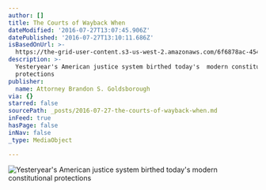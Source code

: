 ```yaml
---
author: []
title: The Courts of Wayback When
dateModified: '2016-07-27T13:07:45.906Z'
datePublished: '2016-07-27T13:10:11.686Z'
isBasedOnUrl: >-
  https://the-grid-user-content.s3-us-west-2.amazonaws.com/6f6878ac-454b-4dca-9cd3-2f05b93c80ea.jpg
description: >-
  Yesteryear's American justice system birthed today's  modern constitutional
  protections
publisher:
  name: Attorney Brandon S. Goldsborough
via: {}
starred: false
sourcePath: _posts/2016-07-27-the-courts-of-wayback-when.md
inFeed: true
hasPage: false
inNav: false
_type: MediaObject

---
```

![Yesteryear's American justice system birthed today's  modern constitutional protections](https://the-grid-user-content.s3-us-west-2.amazonaws.com/6f6878ac-454b-4dca-9cd3-2f05b93c80ea.jpg)